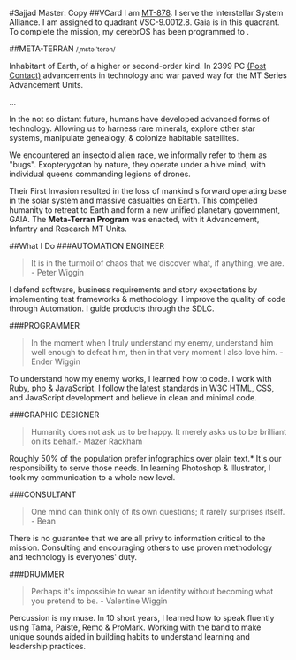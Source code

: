 #Sajjad Master: Copy
##VCard
I am <a href="#metaTerran" data-scroll data-options='{ "easing": "linear" }'>MT-878</a>. I serve the Interstellar System Alliance. I am assigned to quadrant VSC-9.0012.8. Gaia is in this quadrant. To complete the mission, my cerebrOS has been programmed to <span id="mobileRole" class="role"></span>.


##META-TERRAN <small>/ˌmɛtə ˈterən/</small>

Inhabitant of Earth, of a higher or second-order kind. In 2399 PC <a href="#">(Post Contact)</a> advancements in technology and war paved way for the MT Series Advancement Units.

...

In the not so distant future, humans have developed advanced forms of technology. Allowing us to harness rare minerals, explore other star systems, manipulate genealogy, & colonize habitable satellites.

We encountered an insectoid alien race, we informally refer to them as "bugs". Exopterygotan by nature, they operate under a hive mind, with individual queens commanding legions of drones.

Their First Invasion resulted in the loss of mankind's forward operating base in the solar system and massive casualties on Earth. This compelled humanity to retreat to Earth and form a new unified planetary government, GAIA. The <strong>Meta-Terran Program</strong> was enacted, with it Advancement, Infantry and Research MT Units.

##What I Do
###AUTOMATION ENGINEER
> It is in the turmoil of chaos that we discover what, if anything, we are. - Peter Wiggin

I defend software, business requirements and story expectations by implementing test frameworks & methodology. I improve the quality of code through Automation. I guide products through the SDLC.

###PROGRAMMER
> In the moment when I truly understand my enemy, understand him well enough to defeat him, then in that very moment I also love him. - Ender Wiggin

To understand how my enemy works, I learned how to code. I work with Ruby, php & JavaScript. I follow the latest standards in W3C HTML, CSS, and JavaScript development and believe in clean and minimal code.

###GRAPHIC DESIGNER
> Humanity does not ask us to be happy. It merely asks us to be brilliant on its behalf.- Mazer Rackham

Roughly 50% of the population prefer infographics over plain text.* It's our responsibility to serve those needs. In learning Photoshop & Illustrator, I took my communication to a whole new level.

###CONSULTANT
> One mind can think only of its own questions; it rarely surprises itself. - Bean

There is no guarantee that we are all privy to information critical to the mission. Consulting and encouraging others to use proven methodology and technology is everyones' duty.

###DRUMMER
> Perhaps it's impossible to wear an identity without becoming what you pretend to be. - Valentine Wiggin

Percussion is my muse. In 10 short years, I learned how to speak fluently using Tama, Paiste, Remo & ProMark. Working with the band to make unique sounds aided in building habits to understand learning and leadership practices.